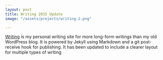 ```yaml
---
layout: post
title: Writing 2015 Update
image: "/assets/projects/writing-2.png"

---
```


[Writing](http://writing.drab-makyo.com) is my personal writing site for more long-form writings than my old WordPress blog. It is powered by Jekyll using Markdown and a git post-receive hook for publishing.  It has been updated to include a clearer layout for multiple types of writing
